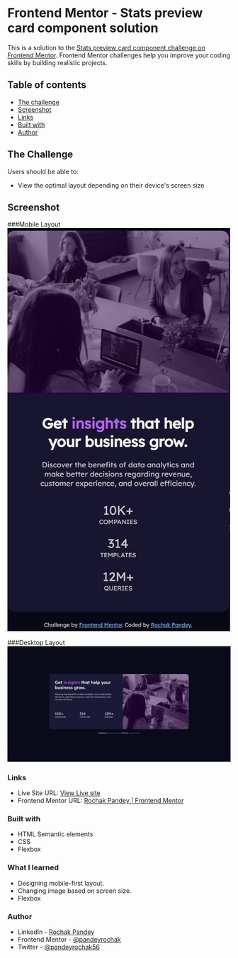 # Frontend Mentor - Stats preview card component solution

This is a solution to the [Stats preview card component challenge on Frontend Mentor](https://www.frontendmentor.io/challenges/stats-preview-card-component-8JqbgoU62). Frontend Mentor challenges help you improve your coding skills by building realistic projects. 

## Table of contents

- [The challenge](#the-challenge)
- [Screenshot](#screenshot)
- [Links](#links)
- [Built with](#built-with)
- [Author](#author)

## The Challenge

Users should be able to:

- View the optimal layout depending on their device's screen size

## Screenshot
###Mobile Layout
![](./images/screenshot-mobile.jpg)

###Desktop Layout
![](./images/screenshot-desktop.png)


### Links

- Live Site URL: [View Live site](https://frontendmentor-statscard.vercel.app)
- Frontend Mentor URL: [Rochak Pandey | Frontend Mentor](https://www.frontendmentor.io/profile/pandeyrochak)

### Built with

- HTML Semantic elements
- CSS
- Flexbox

### What I learned

- Designing mobile-first layout.
- Changing image based on screen size.
- Flexbox

### Author

- LinkedIn - [Rochak Pandey](https://www.linkedin.com/in/pandeyrochak)
- Frontend Mentor - [@pandeyrochak](https://www.frontendmentor.io/profile/pandeyrochak)
- Twitter - [@pandeyrochak56](https://www.twitter.com/pandeyrochak56)


